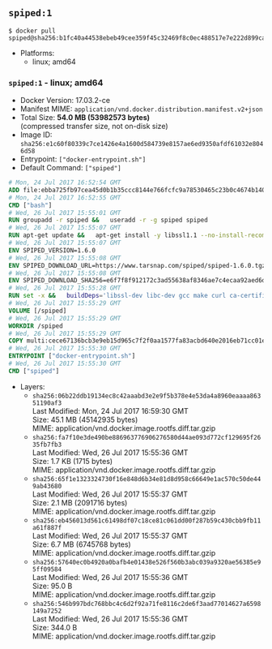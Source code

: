 ## `spiped:1`

```console
$ docker pull spiped@sha256:b1fc40a44538ebeb49cee359f45c32469f8c0ec488517e7e222d899ca5da39c8
```

-	Platforms:
	-	linux; amd64

### `spiped:1` - linux; amd64

-	Docker Version: 17.03.2-ce
-	Manifest MIME: `application/vnd.docker.distribution.manifest.v2+json`
-	Total Size: **54.0 MB (53982573 bytes)**  
	(compressed transfer size, not on-disk size)
-	Image ID: `sha256:e1c60f80339c7ce1426e4a1600d584739e8157ae6ed9350afdf61032e8046d58`
-	Entrypoint: `["docker-entrypoint.sh"]`
-	Default Command: `["spiped"]`

```dockerfile
# Mon, 24 Jul 2017 16:52:54 GMT
ADD file:ebba725fb97cea45d0b1b35ccc8144e766fcfc9a78530465c23b0c4674b14042 in / 
# Mon, 24 Jul 2017 16:52:55 GMT
CMD ["bash"]
# Wed, 26 Jul 2017 15:55:01 GMT
RUN groupadd -r spiped &&	useradd -r -g spiped spiped
# Wed, 26 Jul 2017 15:55:07 GMT
RUN apt-get update &&	apt-get install -y libssl1.1 --no-install-recommends &&	rm -rf /var/lib/apt/lists/*
# Wed, 26 Jul 2017 15:55:07 GMT
ENV SPIPED_VERSION=1.6.0
# Wed, 26 Jul 2017 15:55:08 GMT
ENV SPIPED_DOWNLOAD_URL=https://www.tarsnap.com/spiped/spiped-1.6.0.tgz
# Wed, 26 Jul 2017 15:55:08 GMT
ENV SPIPED_DOWNLOAD_SHA256=e6f7f8f912172c3ad55638af8346ae7c4ecaa92aed6d3fb60f2bda4359cba1e4
# Wed, 26 Jul 2017 15:55:28 GMT
RUN set -x &&	buildDeps='libssl-dev libc-dev gcc make curl ca-certificates' &&	apt-get update && apt-get install -y $buildDeps --no-install-recommends &&	rm -rf /var/lib/apt/lists/* &&	curl -fsSL "$SPIPED_DOWNLOAD_URL" -o spiped.tar.gz &&	echo "$SPIPED_DOWNLOAD_SHA256 spiped.tar.gz" |sha256sum -c - &&	mkdir -p /usr/local/src/spiped &&	tar xzf "spiped.tar.gz" -C /usr/local/src/spiped --strip-components=1 &&	rm "spiped.tar.gz" &&	make -C /usr/local/src/spiped &&	make -C /usr/local/src/spiped install &&	rm -rf /usr/local/src/spiped &&	apt-get purge -y --auto-remove $buildDeps
# Wed, 26 Jul 2017 15:55:29 GMT
VOLUME [/spiped]
# Wed, 26 Jul 2017 15:55:29 GMT
WORKDIR /spiped
# Wed, 26 Jul 2017 15:55:29 GMT
COPY multi:cece67136bcb3e9eb15d965c7f2f0aa1577fa83acbd640e2016eb71cc01e0cfa in /usr/local/bin/ 
# Wed, 26 Jul 2017 15:55:30 GMT
ENTRYPOINT ["docker-entrypoint.sh"]
# Wed, 26 Jul 2017 15:55:30 GMT
CMD ["spiped"]
```

-	Layers:
	-	`sha256:06b22ddb19134ec8c42aaabd3e2e9f5b378e4e53da4a8960eaaaa86351190af3`  
		Last Modified: Mon, 24 Jul 2017 16:59:30 GMT  
		Size: 45.1 MB (45142935 bytes)  
		MIME: application/vnd.docker.image.rootfs.diff.tar.gzip
	-	`sha256:fa7f10e3de490be886963776906276580d44ae093d772cf129695f2635fb7fb3`  
		Last Modified: Wed, 26 Jul 2017 15:55:36 GMT  
		Size: 1.7 KB (1715 bytes)  
		MIME: application/vnd.docker.image.rootfs.diff.tar.gzip
	-	`sha256:65f1e1323324730f16e848d6b34e81d8d958c66649e1ac570c50de449ab43680`  
		Last Modified: Wed, 26 Jul 2017 15:55:37 GMT  
		Size: 2.1 MB (2091716 bytes)  
		MIME: application/vnd.docker.image.rootfs.diff.tar.gzip
	-	`sha256:eb456013d561c61498df07c18ce81c061dd00f287b59c430cbb9fb11a61f887f`  
		Last Modified: Wed, 26 Jul 2017 15:55:37 GMT  
		Size: 6.7 MB (6745768 bytes)  
		MIME: application/vnd.docker.image.rootfs.diff.tar.gzip
	-	`sha256:57640ec0b4920a0bafb4e01438e526f560b3abc039a9320ae56385e95ff09584`  
		Last Modified: Wed, 26 Jul 2017 15:55:36 GMT  
		Size: 95.0 B  
		MIME: application/vnd.docker.image.rootfs.diff.tar.gzip
	-	`sha256:546b997bdc768bbc4c6d2f92a71fe8116c2de6f3aad77014627a6598149a7252`  
		Last Modified: Wed, 26 Jul 2017 15:55:36 GMT  
		Size: 344.0 B  
		MIME: application/vnd.docker.image.rootfs.diff.tar.gzip
